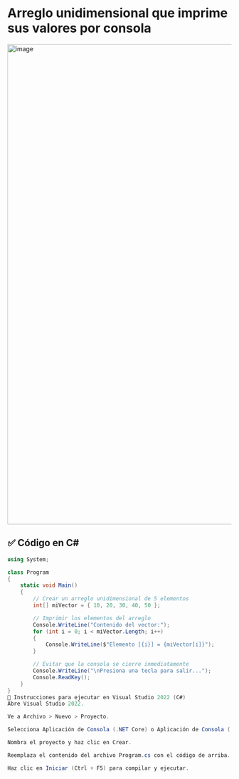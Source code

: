 # Arreglo unidimensional que imprime sus valores por consola

<img width="2550" height="1079" alt="image" src="https://github.com/user-attachments/assets/a9ea72ab-1f1d-4dfe-b930-d5dcb55fad3d" />

## ✅ Código en C#

```csharp
using System;

class Program
{
    static void Main()
    {
        // Crear un arreglo unidimensional de 5 elementos
        int[] miVector = { 10, 20, 30, 40, 50 };

        // Imprimir los elementos del arreglo
        Console.WriteLine("Contenido del vector:");
        for (int i = 0; i < miVector.Length; i++)
        {
            Console.WriteLine($"Elemento [{i}] = {miVector[i]}");
        }

        // Evitar que la consola se cierre inmediatamente
        Console.WriteLine("\nPresiona una tecla para salir...");
        Console.ReadKey();
    }
}
🔧 Instrucciones para ejecutar en Visual Studio 2022 (C#)
Abre Visual Studio 2022.

Ve a Archivo > Nuevo > Proyecto.

Selecciona Aplicación de Consola (.NET Core) o Aplicación de Consola (.NET) en C#.

Nombra el proyecto y haz clic en Crear.

Reemplaza el contenido del archivo Program.cs con el código de arriba.

Haz clic en Iniciar (Ctrl + F5) para compilar y ejecutar.
